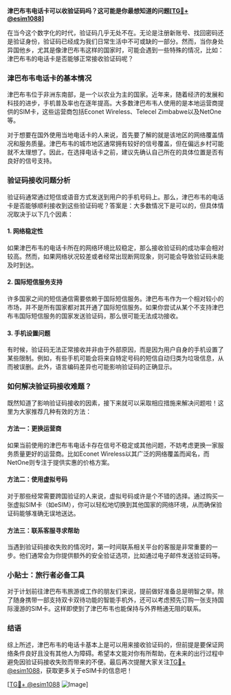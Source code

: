 **津巴布韦电话卡可以收验证码吗？这可能是你最想知道的问题[[TG💪+ @esim1088](https://t.me/s/esim1088)]**

在当今这个数字化的时代，验证码几乎无处不在。无论是注册新账号、找回密码还是验证身份，验证码已经成为我们日常生活中不可或缺的一部分。然而，当你身处异国他乡，尤其是像津巴布韦这样的国家时，可能会遇到一些特殊的情况，比如：津巴布韦的电话卡是否能够正常接收验证码呢？

### 津巴布韦电话卡的基本情况

津巴布韦位于非洲东南部，是一个以农业为主的国家。近年来，随着经济的发展和科技的进步，手机普及率也在逐年提高。大多数津巴布韦人使用的是本地运营商提供的SIM卡，这些运营商包括Econet Wireless、Telecel Zimbabwe以及NetOne等。

对于想要在国外使用当地电话卡的人来说，首先要了解的就是该地区的网络覆盖情况和服务质量。津巴布韦的城市地区通常拥有较好的信号覆盖，但在偏远乡村可能就不太理想了。因此，在选择电话卡之前，建议先确认自己所在的具体位置是否有良好的信号支持。

### 验证码接收问题分析

验证码通常通过短信或语音方式发送到用户的手机号码上。那么，津巴布韦的电话卡是否能够顺利接收到这些验证码呢？答案是：大多数情况下是可以的，但具体情况取决于以下几个因素：

#### 1. 网络稳定性
如果津巴布韦的电话卡所在的网络环境比较稳定，那么接收验证码的成功率会相对较高。然而，如果网络状况较差或者经常出现断网现象，则可能会导致验证码未能及时到达。

#### 2. 国际短信服务支持
许多国家之间的短信通信需要依赖于国际短信服务。津巴布韦作为一个相对较小的市场，并不是所有国家都对其开通了国际短信服务。如果你尝试从某个不支持津巴布韦国际短信服务的国家发送验证码，那么很可能无法成功接收。

#### 3. 手机设置问题
有时候，验证码无法正常接收并非由于外部原因，而是因为用户自身的手机设置了某些限制。例如，有些手机可能会将来自特定号码的短信自动归类为垃圾信息，从而被误删。此外，语言编码差异也可能影响验证码的正确显示。

### 如何解决验证码接收难题？

既然知道了影响验证码接收的因素，接下来就可以采取相应措施来解决问题啦！这里为大家推荐几种有效的方法：

#### 方法一：更换运营商
如果当前使用的津巴布韦电话卡存在信号不稳定或其他问题，不妨考虑更换一家服务质量更好的运营商。比如Econet Wireless以其广泛的网络覆盖而闻名，而NetOne则专注于提供实惠的价格方案。

#### 方法二：使用虚拟号码
对于那些经常需要跨国验证的人来说，虚拟号码或许是个不错的选择。通过购买一张虚拟SIM卡（如eSIM），你可以轻松地切换到其他国家的网络环境，从而确保验证码能够准确无误地送达。

#### 方法三：联系客服寻求帮助
当遇到验证码接收失败的情况时，第一时间联系相关平台的客服是非常重要的一步。他们通常会为你提供额外的安全验证选项，比如通过电子邮件发送验证码等。

### 小贴士：旅行者必备工具

对于计划前往津巴布韦旅游或工作的朋友们来说，提前做好准备总是明智之举。除了随身携带一部支持双卡双待功能的智能手机外，还可以考虑预先订购一张支持国际漫游的SIM卡。这样即使到了津巴布韦也能保持与外界畅通无阻的联系。

### 结语

综上所述，津巴布韦的电话卡基本上是可以用来接收验证码的，但前提是要保证网络条件良好且没有其他人为障碍。希望本文能对你有所帮助，在未来的出行过程中避免因验证码接收失败而带来的不便。最后再次提醒大家关注[TG💪+ @esim1088](https://t.me/s/esim1088)，获取更多关于eSIM卡的信息吧！

[[TG💪+ @esim1088](https://t.me/s/esim1088) ![Image](https://i.postimg.cc/4NQfJmqS/Snipaste-2025-05-13-00-14-12.png)]